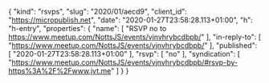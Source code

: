 {
  "kind": "rsvps",
  "slug": "2020/01/aecd9",
  "client_id": "https://micropublish.net",
  "date": "2020-01-27T23:58:28.113+01:00",
  "h": "h-entry",
  "properties": {
    "name": [
      "RSVP no to https://www.meetup.com/NottsJS/events/vjnvhrybcdbpb/"
    ],
    "in-reply-to": [
      "https://www.meetup.com/NottsJS/events/vjnvhrybcdbpb/"
    ],
    "published": [
      "2020-01-27T23:58:28.113+01:00"
    ],
    "rsvp": [
      "no"
    ],
    "syndication": [
      "https://www.meetup.com/NottsJS/events/vjnvhrybcdbpb/#rsvp-by-https%3A%2F%2Fwww.jvt.me"
    ]
  }
}
